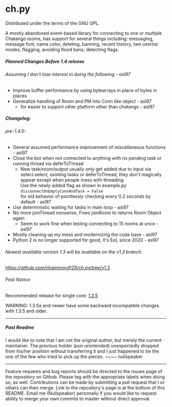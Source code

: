 ch.py
=====
Distributed under the terms of the GNU GPL. 

  A mostly abandoned event-based library for connecting to one or multiple Chatango rooms,
has support for several things including: messaging, message font, name color, deleting, banning,
recent history, two userlist modes, flagging, avoiding flood bans, detecting flags.

##### Planned Changes Before 1.4 release
###### Assuming I don't lose interest in doing the following - asl97
* Improve buffer performance by using bytearrays in place of bytes in places
* Generalize handling of Room and PM into Conn like object - asl97
  - for easier to support other platform other than chatango - asl97

##### Changelog:
###### pre-1.4.0:
* General assumed performance improvement of miscellaneous functions  - asl97
* Close the bot when not connected to anything with no pending task or running thread via deferToThread
  - New task/room/output usually only get added due to input via select.select, existing tasks or deferToThread, they don't magically appear except when people mess with threading
    \
    Use the newly added flag as shown in example.py
    `disconnectOnEmptyConnAndTask = False`
    \
    for old behavior of pointlessly checking every 0.2 seconds by default \- asl97
* Use deterministic waiting for tasks in main loop - asl97
* No more joinThread nonsense, Fixes joinRoom to returns Room Object again
  - Seem to work fine when testing connecting to 15 rooms at once \- asl97
* Mostly cleaning up my mess and modernizing the code base - asl97
* Python 2 is no longer supported for good, it's EoL since 2020 - asl97

###### Newest available version 1.3 will be available on the v1.3 branch:
https://github.com/nhammond129/ch.py/tree/v1.3

###### Past Notice:
Recommended release for single core: [1.3.5](https://github.com/Nullspeaker/ch.py/releases/tag/v1.3.5)

WARNING: 1.3.5a and newer have some backward incompatible changes with 1.3.5 and older.

----

##### Past Readme
  I would like to note that I am not the original author, but merely the current maintainer.
The previous holder (pun unintended) unexpectedly dropped from his/her position without transferring
it and I just happened to be the one of the few who tried to pick up the pieces. ~~~~ nullspeaker

----
  Feature requests and bug reports should be directed to the issues page of the repository on Github. Please tag with the appropriate labels when doing so, as well. Contributions can be made by submitting a pull request that I or others can then merge. Link to the repository's page is at the bottom of this README. Email me (Nullspeaker) personally if you would like to request ability to merge your own commits to master without direct approval.

